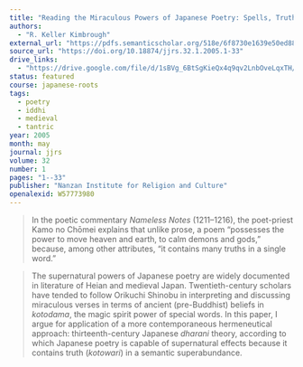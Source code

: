 ```yaml
---
title: "Reading the Miraculous Powers of Japanese Poetry: Spells, Truth Acts, and a Medieval Buddhist Poetics of the Supernatural"
authors:
  - "R. Keller Kimbrough"
external_url: "https://pdfs.semanticscholar.org/518e/6f8730e1639e50ed88a27a57432eef6a8d85.pdf"
source_url: "https://doi.org/10.18874/jjrs.32.1.2005.1-33"
drive_links:
  - "https://drive.google.com/file/d/1sBVg_6BtSgKieQx4q9qv2LnbOveLqxTH/view?usp=drivesdk"
status: featured
course: japanese-roots
tags:
  - poetry
  - iddhi
  - medieval
  - tantric
year: 2005
month: may
journal: jjrs
volume: 32
number: 1
pages: "1--33"
publisher: "Nanzan Institute for Religion and Culture"
openalexid: W57773980
---
```


> In the poetic commentary *Nameless Notes* (1211–1216), the poet-priest Kamo no Chōmei explains that unlike prose, a poem “possesses the power to move heaven and earth, to calm demons and gods,” because, among other attributes, “it contains many truths in a single word.”

> The supernatural powers of Japanese poetry are widely documented in literature of Heian and medieval Japan.
> Twentieth-century scholars have tended to follow Orikuchi Shinobu in interpreting and discussing miraculous verses in terms of ancient (pre-Buddhist) beliefs in *kotodama*, the magic spirit power of special words.
> In this paper, I argue for application of a more contemporaneous hermeneutical approach: thirteenth-century Japanese *dharani* theory, according to which Japanese poetry is capable of supernatural effects because it contains truth (*kotowari*) in a semantic superabundance.

